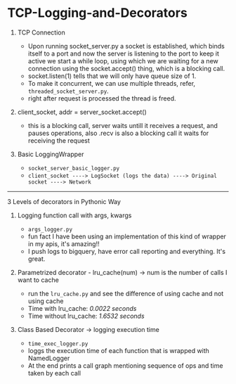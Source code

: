 # TCP-Logging-and-Decorators

1. TCP Connection
    - Upon running socket_server.py a socket is established, which binds itself to a port
    and now the server is listening to the port
    to keep it active we start a while loop, using which we are waiting for a new connection using the socket.accept() thing, which is a blocking call.
    - socket.listen(1) tells that we will only have queue size of 1.
    - To make it concurrent, we can use multiple threads, refer, `threaded_socket_server.py`.
    - right after request is processed the thread is freed.

2. client_socket, addr = server_socket.accept()
    - this is a blocking call, server waits untill it receives a request, and pauses operations, also .recv is also a blocking call it waits for receiving the request

3. Basic LoggingWrapper
    - `socket_server_basic_logger.py`
    - `client_socket ----> LogSocket (logs the data) ----> Original socket ----> Network`

---
3 Levels of decorators in Pythonic Way

1. Logging function call with args, kwargs
    - `args_logger.py`
    - fun fact I have been using an implementation of this kind of wrapper in my apis, it's amazing!!
    - I push logs to bigquery, have error call reporting and everything. It's great.

2. Parametrized decorator - lru_cache(num) -> num is the number of calls I want to cache
    - run the `lru_cache.py` and see the difference of using cache and not using cache
    - Time with lru_cache: *0.0022 seconds*
    - Time without lru_cache: *1.6532 seconds*

3. Class Based Decorator -> logging execution time
    - `time_exec_logger.py`
    - loggs the execution time of each function that is wrapped with NamedLogger
    - At the end prints a call graph mentioning sequence of ops and time taken by each call